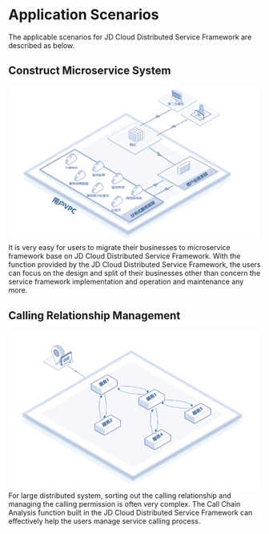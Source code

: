 # Application Scenarios

The applicable scenarios for JD Cloud Distributed Service Framework are described as below.


## Construct Microservice System
![](../../../../image/Internet-Middleware/JD-Distributed-Service-Framework/struct-gjfwxt.png)
It is very easy for users to migrate their businesses to microservice framework base on JD Cloud Distributed Service Framework. With the function provided by the JD Cloud Distributed Service Framework, the users can focus on the design and split of their businesses other than concern the service framework implementation and operation and maintenance any more.
 


## Calling Relationship Management
![](../../../../image/Internet-Middleware/JD-Distributed-Service-Framework/struct-dygxgl.png)
For large distributed system, sorting out the calling relationship and managing the calling permission is often very complex. The Call Chain Analysis function built in the JD Cloud Distributed Service Framework can effectively help the users manage service calling process.


